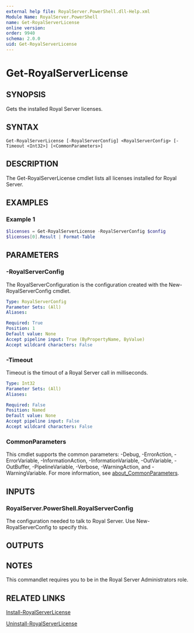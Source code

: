 ```yaml
---
external help file: RoyalServer.PowerShell.dll-Help.xml
Module Name: RoyalServer.PowerShell
name: Get-RoyalServerLicense
online version:
order: 9940
schema: 2.0.0
uid: Get-RoyalServerLicense
---
```


# Get-RoyalServerLicense

## SYNOPSIS

Gets the installed Royal Server licenses.

## SYNTAX

```
Get-RoyalServerLicense [-RoyalServerConfig] <RoyalServerConfig> [-Timeout <Int32>] [<CommonParameters>]
```

## DESCRIPTION

The Get-RoyalServerLicense cmdlet lists all licenses installed for Royal Server.

## EXAMPLES

### Example 1

```powershell
$licenses = Get-RoyalServerLicense -RoyalServerConfig $config
$licenses[0].Result | Format-Table
```

## PARAMETERS

### -RoyalServerConfig

The RoyalServerConfiguration is the configuration created with the New-RoyalServerConfig cmdlet.

```yaml
Type: RoyalServerConfig
Parameter Sets: (All)
Aliases:

Required: True
Position: 1
Default value: None
Accept pipeline input: True (ByPropertyName, ByValue)
Accept wildcard characters: False
```

### -Timeout

Timeout is the timout of a Royal Server call in milliseconds.

```yaml
Type: Int32
Parameter Sets: (All)
Aliases:

Required: False
Position: Named
Default value: None
Accept pipeline input: False
Accept wildcard characters: False
```

### CommonParameters

This cmdlet supports the common parameters: -Debug, -ErrorAction, -ErrorVariable, -InformationAction, -InformationVariable, -OutVariable, -OutBuffer, -PipelineVariable, -Verbose, -WarningAction, and -WarningVariable. For more information, see [about_CommonParameters](http://go.microsoft.com/fwlink/?LinkID=113216).

## INPUTS

### RoyalServer.PowerShell.RoyalServerConfig

The configuration needed to talk to Royal Server.
Use New-RoyalServerConfig to specify this.

## OUTPUTS

## NOTES

This commandlet requires you to be in the Royal Server Administrators role.

## RELATED LINKS

[Install-RoyalServerLicense](Install-RoyalServerLicense.md)

[Uninstall-RoyalServerLicense](Uninstall-RoyalServerLicense.md)
